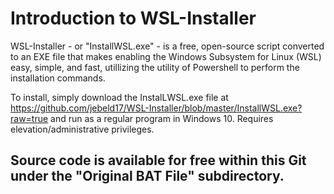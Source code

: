 # Introduction to WSL-Installer

WSL-Installer - or "InstallWSL.exe" -  is a free, open-source script converted to an EXE file that makes enabling the Windows Subsystem for Linux (WSL) easy, simple, and fast, utillizing the utility of Powershell to perform the installation commands.

To install, simply download the InstalLWSL.exe file at https://github.com/jebeld17/WSL-Installer/blob/master/InstallWSL.exe?raw=true and run as a regular program in Windows 10. Requires elevation/administrative privileges.

## Source code is available for free within this Git under the "Original BAT File" subdirectory.